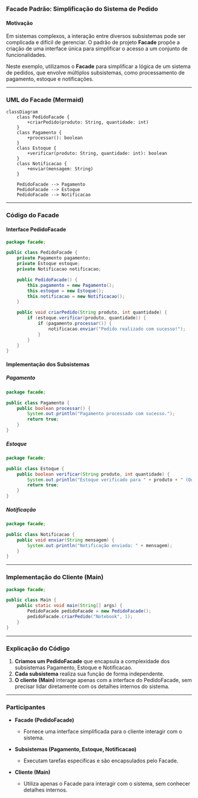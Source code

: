 ### Facade Padrão: Simplificação do Sistema de Pedido

#### Motivação
Em sistemas complexos, a interação entre diversos subsistemas pode ser complicada e difícil de gerenciar. O padrão de projeto **Facade** propõe a criação de uma interface única para simplificar o acesso a um conjunto de funcionalidades.

Neste exemplo, utilizamos o **Facade** para simplificar a lógica de um sistema de pedidos, que envolve múltiplos subsistemas, como processamento de pagamento, estoque e notificações.

---

### UML do Facade (Mermaid)

```mermaid
classDiagram
    class PedidoFacade {
        +criarPedido(produto: String, quantidade: int)
    }
    class Pagamento {
        +processar(): boolean
    }
    class Estoque {
        +verificar(produto: String, quantidade: int): boolean
    }
    class Notificacao {
        +enviar(mensagem: String)
    }
    
    PedidoFacade --> Pagamento
    PedidoFacade --> Estoque
    PedidoFacade --> Notificacao
```

---

### Código do Facade

#### Interface PedidoFacade
```java
package facade;

public class PedidoFacade {
    private Pagamento pagamento;
    private Estoque estoque;
    private Notificacao notificacao;

    public PedidoFacade() {
        this.pagamento = new Pagamento();
        this.estoque = new Estoque();
        this.notificacao = new Notificacao();
    }

    public void criarPedido(String produto, int quantidade) {
        if (estoque.verificar(produto, quantidade)) {
            if (pagamento.processar()) {
                notificacao.enviar("Pedido realizado com sucesso!");
            }
        }
    }
}
```

#### Implementação dos Subsistemas

##### Pagamento
```java
package facade;

public class Pagamento {
    public boolean processar() {
        System.out.println("Pagamento processado com sucesso.");
        return true;
    }
}
```

##### Estoque
```java
package facade;

public class Estoque {
    public boolean verificar(String produto, int quantidade) {
        System.out.println("Estoque verificado para " + produto + " (Quantidade: " + quantidade + ")");
        return true;
    }
}
```

##### Notificação
```java
package facade;

public class Notificacao {
    public void enviar(String mensagem) {
        System.out.println("Notificação enviada: " + mensagem);
    }
}
```

---

### Implementação do Cliente (Main)
```java
package facade;

public class Main {
    public static void main(String[] args) {
        PedidoFacade pedidoFacade = new PedidoFacade();
        pedidoFacade.criarPedido("Notebook", 1);
    }
}
```

---

### Explicação do Código
1. **Criamos um PedidoFacade** que encapsula a complexidade dos subsistemas Pagamento, Estoque e Notificacao.
2. **Cada subsistema** realiza sua função de forma independente.
3. **O cliente (Main)** interage apenas com a interface do PedidoFacade, sem precisar lidar diretamente com os detalhes internos do sistema.

---

### Participantes

- **Facade (PedidoFacade)**
  - Fornece uma interface simplificada para o cliente interagir com o sistema.

- **Subsistemas (Pagamento, Estoque, Notificacao)**
  - Executam tarefas específicas e são encapsulados pelo Facade.

- **Cliente (Main)**
  - Utiliza apenas o Facade para interagir com o sistema, sem conhecer detalhes internos.
